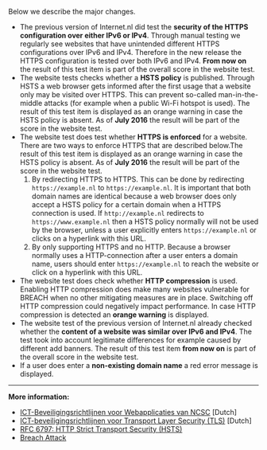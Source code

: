 
Below we describe the major changes.

* The previous version of Internet.nl did test the **security of the HTTPS configuration over either IPv6 or IPv4**. Through manual testing we regularly see websites that have unintended different HTTPS configurations over IPv6 and IPv4. Therefore in the new release the HTTPS configuration is tested over both IPv6 and IPv4. **From now on** the result of this test item  is part of the overall score in the website test.
* The website tests checks whether a **HSTS policy** is published. Through HSTS a web browser gets informed after the first usage that a website only may be visited over HTTPS. This can prevent so-called man-in-the-middle attacks (for example when a public Wi-Fi hotspot is used). The result of this test item is displayed as an orange warning in case the HSTS policy is absent. As of **July 2016** the result will be part of the score in the website test.
* The website test does test whether **HTTPS is enforced** for a website. There are two ways to enforce HTTPS that are described below.The result of this test item is displayed as an orange warning in case the HSTS policy is absent. As of **July 2016** the result will be part of the score in the website test.
   1. By redirecting HTTPS to HTTPS. This can be done by redirecting `https://example.nl` to `https://example.nl`.  It is important that both domain names are identical because a web browser does only accept a HSTS policy for a certain domain when a HTTPS connection is used. If `http://example.nl` redirects to `https://www.example.nl` then a HSTS policy normally will not be used by the browser, unless a user explicitly enters `https://example.nl` or clicks on a hyperlink with this URL.
   2. By only supporting HTTPS and no HTTP. Because a browser normally uses a HTTP-connection after a user enters a domain name, users should enter `https://example.nl` to reach the website or click on a hyperlink with this URL.
* The website test does check whether **HTTP compression** is used. Enabling HTTP compression does make many websites  vulnerable for BREACH when no other mitigating measures are in place. Switching off HTTP compression could negatively impact performance. In case HTTP compression is detected an **orange warning** is displayed.
* The website test of the previous version of Internet.nl already checked whether the **content of a website was similar over IPv6 and IPv4**. The test took into account legitimate differences for example caused by different add banners. The result of this test item **from now on** is part of the overall score in the website test. 
* If a user does enter a **non-existing domain name** a red error message is displayed. 


***
**More information:**

* [ICT-Beveiligingsrichtlijnen voor Webapplicaties van NCSC](https://www.ncsc.nl/actueel/whitepapers/ict-beveiligingsrichtlijnen-voor-webapplicaties.html) [Dutch]
* [ICT-beveiligingsrichtlijnen voor Transport Layer Security (TLS)](https://www.ncsc.nl/actueel/whitepapers/ict-beveiligingsrichtlijnen-voor-transport-layer-security-tls.html) [Dutch]
* [RFC 6797: HTTP Strict Transport Security (HSTS)](https://tools.ietf.org/html/rfc6797)
* [Breach Attack](http://breachattack.com/)
